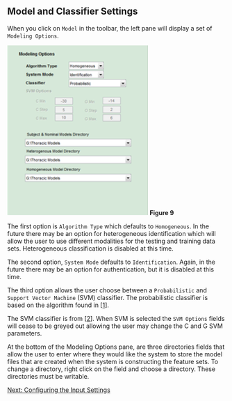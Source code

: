 ## Model and Classifier Settings 

When you click on `Model` in the toolbar, the left pane will display a set of `Modeling Options`.

![Modeling Options](images/fig9_model_options.png) 
**Figure 9**

The first option is `Algorithm Type` which defaults to `Homogeneous`.  In the future there may be an option for heterogeneous identification which will allow the user to use different modalities for the testing and training data sets. Heterogeneous classification is disabled at this time. 

The second option, `System Mode` defaults to `Identification`. Again, in the future there may be an option for authentication, but it is disabled at this time.

The third option allows the user choose between a `Probabilistic` and `Support Vector Machine` (SVM) classifier.  The probabilistic classifier is based on the algorithm found in [[1](../README.md/#References)]. 

The SVM classifier is from [[2](../README.md/#References)]. When SVM is selected the `SVM Options` fields will cease to be greyed out allowing the user may change the C and G SVM parameters. 

At the bottom of the Modeling Options pane, are three directories fields that allow the user to enter where they would like the system to store the model files that are created when the system is constructing the feature sets. To change a directory, right click on the field and choose a directory. These directories must be writable.

[Next: Configuring the Input Settings](Input-Settings.md)
